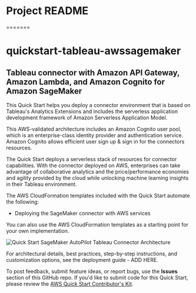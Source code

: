 # Project README
=======
# quickstart-tableau-awssagemaker
## Tableau connector with Amazon API Gateway, Amazon Lambda, and Amazon Cognito for Amazon SageMaker 

This Quick Start helps you deploy a connector environment that is based on Tableau's Analytics Extensions and includes the serverless application development framework of Amazon Serverless Application Model.

This AWS-validated architecture includes an Amazon Cognito user pool, which is an enterprise-class identity provider and authentication service. Amazon Cognito allows efficient user sign up & sign in for the connectors resources.

The Quick Start deploys a serverless stack of resources for connector capabilities. With the connector deployed on AWS, enterprises can take advantage of collaborative analytics and the price/performance economies and agility provided by the cloud while unlocking machine learning insights in their Tableau environment.

The AWS CloudFormation templates included with the Quick Start automate the following:

- Deploying the SageMaker connector with AWS services

You can also use the AWS CloudFormation templates as a starting point for your own implementation.

![Quick Start SageMaker AutoPilot Tableau Connector Architecture](../docs/images/architecture_diagram.png)

For architectural details, best practices, step-by-step instructions, and customization options, see the deployment guide - ADD HERE.

To post feedback, submit feature ideas, or report bugs, use the **Issues** section of this GitHub repo.
If you'd like to submit code for this Quick Start, please review the [AWS Quick Start Contributor's Kit](https://aws-quickstart.github.io/).
